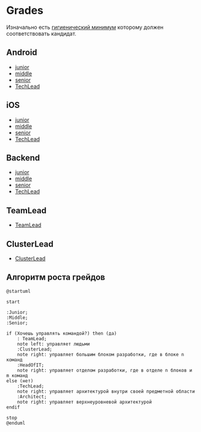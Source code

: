 # Grades

Изначально есть [гигиенический минимум](minimum.md) которому должен соответствовать кандидат.

## Android

* [junior](android/junior.md)
* [middle](android/middle.md)
* [senior](android/senior.md)
* [TechLead](android/techlead.md)

## iOS

* [junior](ios/junior.md)
* [middle](ios/middle.md)
* [senior](ios/senior.md)
* [TechLead](ios/techlead.md)

## Backend

* [junior](backend/junior.md)
* [middle](backend/middle.md)
* [senior](backend/senior.md)
* [TechLead](backend/techlead.md)


## TeamLead

* [TeamLead](teamlead.md)

## ClusterLead

* [ClusterLead](clusterlead.md)


## Алгоритм роста грейдов

```plantuml
@startuml

start

:Junior;
:Middle;
:Senior;

if (Хочешь управлять командой?) then (да)
    : TeamLead;
    note left: управляет людьми
    :ClusterLead;
    note right: управляет большим блоком разработки, где в блоке n команд
    :HeadOfIT;
    note right: управляет отделом разработки, где в отделе n блоков и m команд
else (нет)
    :TechLead;
    note right: управляет архитектурой внутри своей предметной области
    :Architect;
    note right: управляет верхнеуровневой архитектурой
endif

stop
@enduml
```
